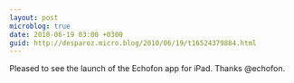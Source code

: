 ```yaml
---
layout: post
microblog: true
date: 2010-06-19 03:00 +0300
guid: http://desparoz.micro.blog/2010/06/19/t16524379884.html
---
```

Pleased to see the launch of the Echofon app for iPad. Thanks @echofon.

